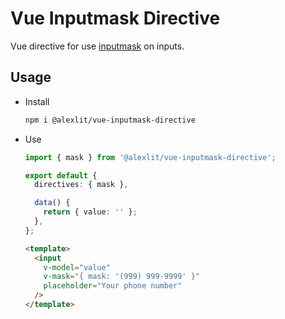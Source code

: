 # Vue Inputmask Directive

Vue directive for use [inputmask](https://github.com/RobinHerbots/Inputmask) on
inputs.

## Usage

- Install

  ```sh
  npm i @alexlit/vue-inputmask-directive
  ```

- Use

  ```ts
  import { mask } from '@alexlit/vue-inputmask-directive';

  export default {
    directives: { mask },

    data() {
      return { value: '' };
    },
  };
  ```

  ```html
  <template>
    <input
      v-model="value"
      v-mask="{ mask: '(999) 999-9999' }"
      placeholder="Your phone number"
    />
  </template>
  ```
